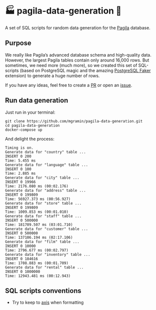 # :factory: pagila-data-generation :movie_camera:

A set of SQL scripts for random data generation for the [Pagila](https://github.com/devrimgunduz/pagila) database.


## Purpose

We really like Pagila’s advanced database schema and high-quality data. However, the largest Pagila tables contain only around 16,000 rows. But sometimes, we need more (much more), so we created this set of SQL-scripts (based on PostgreSQL magic and the amazing [PostgreSQL Faker](https://gitlab.com/dalibo/postgresql_faker) extension) to generate a huge number of rows.

If you have any ideas, feel free to create a [PR](https://github.com/mgramin/pagila-data-generation/pulls) or open an [issue](https://github.com/mgramin/pagila-data-generation/issues).


## Run data generation

Just run in your terminal:
```
git clone https://github.com/mgramin/pagila-data-generation.git
cd pagila-data-generation
docker-compose up
```

And delight the process:
```
Timing is on.
Generate data for "country" table ...
INSERT 0 200
Time: 5.455 ms
Generate data for "language" table ...
INSERT 0 100
Time: 2.885 ms
Generate data for "city" table ...
INSERT 0 19966
Time: 2176.080 ms (00:02.176)
Generate data for "address" table ...
INSERT 0 199809
Time: 56927.373 ms (00:56.927)
Generate data for "store" table ...
INSERT 0 199809
Time: 1009.853 ms (00:01.010)
Generate data for "staff" table ...
INSERT 0 500000
Time: 181709.507 ms (03:01.710)
Generate data for "customer" table ...
INSERT 0 500000
Time: 137106.194 ms (02:17.106)
Generate data for "film" table ...
INSERT 0 10000
Time: 2796.677 ms (00:02.797)
Generate data for "inventory" table ...
INSERT 0 184616
Time: 1708.883 ms (00:01.709)
Generate data for "rental" table ...
INSERT 0 1000000
Time: 12943.481 ms (00:12.943)
```


## SQL scripts conventions

- Try to keep to [axis](https://gramin.pro/posts/rivers-and-axis) when formatting

